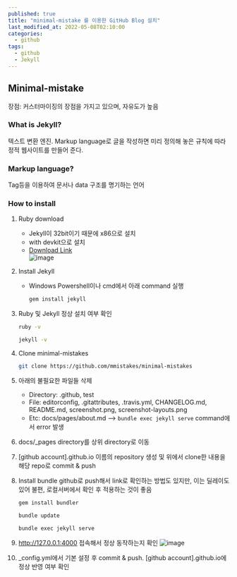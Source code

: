 ```yaml
---
published: true
title: "minimal-mistake 를 이용한 GitHub Blog 설치"
last_modified_at: 2022-05-08T02:10:00
categories:
  - github
tags:
  - github
  - Jekyll
---
```


## Minimal-mistake
장점: 커스터마이징의 장점을 가지고 있으며, 자유도가 높음

### What is Jekyll?
텍스트 변환 엔진. Markup language로 글을 작성하면 미리 정의해 놓은 규칙에 따라 정적 웹사이트를 만들어 준다.

### Markup language?
Tag등을 이용하여 문서나 data 구조를 명기하는 언어

### How to install
1. Ruby download
    - Jekyll이 32bit이기 때문에 x86으로 설치
    - with devkit으로 설치
    - [Download Link](https://rubyinstaller.org/downloads/)<br>
    ![image](https://user-images.githubusercontent.com/90759236/167263822-5d2c6961-9d24-494f-a513-e07ac76c5faf.png)

2. Install Jekyll
    - Windows Powershell이나 cmd에서 아래 command 실행
      ```sh
      gem install jekyll
      ```

3. Ruby 및 Jekyll 정상 설치 여부 확인
    ```sh
    ruby -v
    ```
    ```sh
    jekyll -v
    ```

4. Clone minimal-mistakes
    ```sh
    git clone https://github.com/mmistakes/minimal-mistakes
    ```

5. 아래의 불필요한 파일들 삭제
    - Directory: .github, test
    - File: editorconfig, .gitattributes, .travis.yml, CHANGELOG.md, README.md, screenshot.png, screenshot-layouts.png
    - Etc: docs/pages/about.md --> ```bundle exec jekyll serve``` command에서 error 발생

6. docs/_pages directory를 상위 directory로 이동

7. [github account].github.io 이름의 repository 생성 및 위에서 clone한 내용을 해당 repo로 commit & push

8. Install bundle
github로 push해서 link로 확인하는 방법도 있지만, 이는 딜레이도 있어 불편, 로컬서버에서 확인 후 적용하는 것이 좋음
    ```sh
    gem install bundler
    ```
    ```sh
    bundle update
    ```
    ```sh
    bundle exec jekyll serve
    ```

9. http://127.0.0.1:4000 접속해서 정상 동작하는지 확인
![image](https://user-images.githubusercontent.com/90759236/167263882-8c4abc3f-583a-491e-b4ec-34e57a7ed19c.png)

10. _config.yml에서 기본 설정 후 commit & push. [github account].github.io에 정상 반영 여부 확인